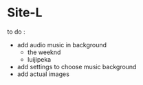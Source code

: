 # Site-L

to do :
- add audio music in background
   - the weeknd
   - luijipeka
- add settings to choose music background
- add actual images
